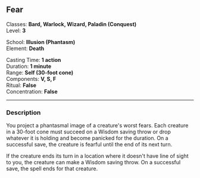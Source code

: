 ## Fear

Classes: **Bard, Warlock, Wizard, Paladin (Conquest)**  
Level: **3**  

School: **Illusion (Phantasm)**  
Element: **Death**  

Casting Time: **1 action**  
Duration: **1 minute**  
Range: **Self (30-foot cone)**  
Components: **V, S, F**  
Ritual: **False**  
Concentration: **False**  

------

### Description

You project a phantasmal image of a creature's worst fears. Each creature in a 30-foot cone must succeed on a Wisdom saving throw or drop whatever it is holding and become panicked for the duration. On a successful save, the creature is fearful until the end of its next turn.

If the creature ends its turn in a location where it doesn't have line of sight to you, the creature can make a Wisdom saving throw. On a successful save, the spell ends for that creature.